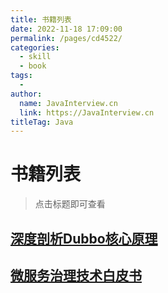 ```yaml
---
title: 书籍列表
date: 2022-11-18 17:09:00
permalink: /pages/cd4522/
categories:
  - skill
  - book
tags:
  - 
author: 
  name: JavaInterview.cn
  link: https://JavaInterview.cn
titleTag: Java
---
```

# 书籍列表

>点击标题即可查看

## [深度剖析Dubbo核心原理](https://javainterview.cn/book/深度剖析Dubbo核心原理.pdf)

## [微服务治理技术白皮书](https://javainterview.cn/book/微服务治理技术白皮书.pdf)


